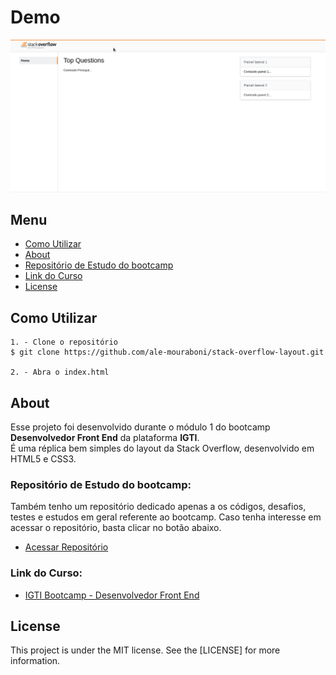 # Demo
![Primeira Página](readme/demo.gif)

## Menu
* [Como Utilizar](#Como-Utilizar)
* [About](#About)
* [Repositório de Estudo do bootcamp](#Repositório-de-Estudo-do-bootcamp)
* [Link do Curso](#Link-do-Curso)
* [License](#License)

## Como Utilizar
```
1. - Clone o repositório
$ git clone https://github.com/ale-mouraboni/stack-overflow-layout.git

2. - Abra o index.html
```

## About
Esse projeto foi desenvolvido durante o módulo 1 do bootcamp **Desenvolvedor Front End** da plataforma **IGTI**.  
É uma réplica bem simples do layout da Stack Overflow, desenvolvido em HTML5 e CSS3.

### Repositório de Estudo do bootcamp:
Também tenho um repositório dedicado apenas a os códigos, desafios, testes e estudos em geral referente ao bootcamp. Caso tenha interesse em acessar o repositório, basta clicar no botão abaixo.

* [Acessar Repositório](https://github.com/ale-mouraboni/igti-frontend-bootcamp-study)

### Link do Curso:

* [IGTI Bootcamp - Desenvolvedor Front End](https://www.igti.com.br/custom/desenvolvedor-front-end/)

## License
This project is under the MIT license. See the [LICENSE] for more information.

